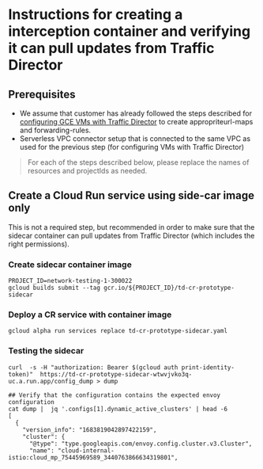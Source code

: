 # Instructions for creating a interception container and verifying it can pull updates from Traffic Director

## Prerequisites
* We assume that customer has already followed the steps described for [configuring GCE VMs with Traffic Director](https://cloud.google.com/traffic-director/docs/set-up-gce-vms-auto) to create appropriteurl-maps and forwarding-rules.
* Serverless VPC connector setup that is connected to the same VPC as used for the previous step (for configuring VMs with Traffic Director)

> For each of the steps described below, please replace the names of resources and projectIds as needed. 

## Create a Cloud Run service using side-car image only
This is not a required step, but recommended in order to make sure that the sidecar container can pull updates from Traffic Director (which includes the right permissions). 

### Create sidecar container image

```shell
PROJECT_ID=network-testing-1-300022 
gcloud builds submit --tag gcr.io/${PROJECT_ID}/td-cr-prototype-sidecar
```

### Deploy a CR service with container image

```shell
gcloud alpha run services replace td-cr-prototype-sidecar.yaml
```

### Testing the sidecar

```shell
curl  -s -H "authorization: Bearer $(gcloud auth print-identity-token)"  https://td-cr-prototype-sidecar-wtwvjvko3q-uc.a.run.app/config_dump > dump

## Verify that the configuration contains the expected envoy configuration
cat dump |  jq '.configs[1].dynamic_active_clusters' | head -6
[
  {
    "version_info": "1683819042897422159",
    "cluster": {
      "@type": "type.googleapis.com/envoy.config.cluster.v3.Cluster",
      "name": "cloud-internal-istio:cloud_mp_75445969589_3440763866634319801",

```






